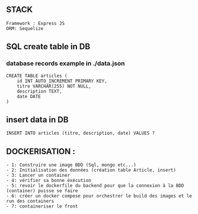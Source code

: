 ## STACK
    Framework : Express JS
    ORM: Sequelize

## SQL create table in DB
### database records example in ./data.json
    CREATE TABLE articles (
        id INT AUTO_INCREMENT PRIMARY KEY,
        titre VARCHAR(255) NOT NULL,
        description TEXT,
        date DATE
    )

## insert data in DB

    INSERT INTO articles (titre, description, date) VALUES ?

## DOCKERISATION : 
    - 1: Construire une image BDD (Sql, mongo etc...)
    - 2: Initialisation des données (création table Article, insert)
    - 3: Lancer un container 
    - 4: vérifier sa bonne éxécution
    - 5: revoir le dockerfile du backend pour que la connexion à la BDD (container) puisse se faire 
    - 6: créer un docker compose pour orchestrer le build des images et le run des containers
    - 7: containeriser le front